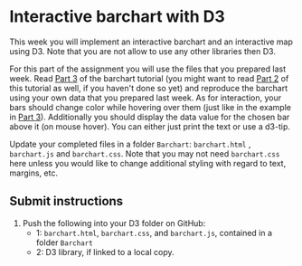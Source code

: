 # Interactive barchart with D3
This week you will implement an interactive barchart and an interactive map using D3. Note that you are not allow to use any other libraries then D3.

For this part of the assignment you will use the files that you prepared last week.
Read [Part 3] of the barchart tutorial (you might want to read [Part 2] of this tutorial as well, if you haven't done so yet) and reproduce the barchart using your own data that you prepared last week.
As for interaction, your bars should change color while hovering over them (just like in the example in [Part 3]).
Additionally you should display the data value for the chosen bar above it (on mouse hover). You can either just print the text or use a d3-tip. 

[Part 3]: https://bost.ocks.org/mike/bar/3/
[Part 2]: https://bost.ocks.org/mike/bar/2/

Update your completed files in a folder `Barchart`: `barchart.html` , `barchart.js` and
`barchart.css`.  Note that you may not need `barchart.css` here unless you
would like to change additional styling with regard to text, margins, etc.


## Submit instructions

1. Push the following into your D3 folder on GitHub:
   * 1: `barchart.html`, `barchart.css`, and `barchart.js`, contained in a folder `Barchart`
   * 2: D3 library, if linked to a local copy.

